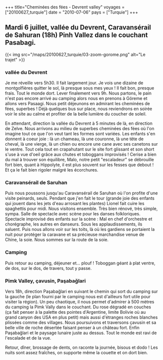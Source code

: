 +++
title="Cheminées des fées - Devrent valley"
voyages = ["20100627_turquie"]
date = "2010-07-06"
pays = ["Turquie"]
+++



## Mardi 6 juillet, vallée du Devrent, Caravansérail de Sahuran (18h) Pinh Vallez dans le couchant Pasabagi.

{{< img src="/maps/20100627_turquie/03-zoom-gorome.png" alt="Le trajet" >}}


### vallée du Devrent 

Je me réveille vers 5h30. Il fait largement jour. Je vois une dizaine de montgolfières quitter le sol, là presque sous mes yeux ! Il fait bon, presque frais. Tout le monde dort. Lever finalement vers 9h. Nous partons, le pain n'est pas encore arrivé au camping alors nous en prenons à Göreme et allons vers Pasaagi. Nous petit déjeunons en admirant les cheminées de fées, superbes ! Déjà quelques bus sur place, nous reviendrons en soirée voir le site au calme et profiter de la belle lumière du coucher de soleil. 

En attendant, direction la vallée du Devrent à 5 minutes de là, en direction de Zelve. Nous arrivons au milieu de superbes cheminées des fées où l'on imagine tout ce que l'on veut tant les formes sont variées. Les enfants s'en donnent à coeur joie : là un chameau, là une couronne, là une tête de cheval, là une vierge, là un chien ou encore une cane avec ses canetons sur le ventre. Tout cela tout en crapahutant sur le site fort glissant et son short s'use à vue d'oeil grâce aux chutes et toboggans improvisés ! Cerise a bien du mal à trouver son équilibre, Malo, notre petit "escaladeur" se débrouille fort bien, quant à Hippolyte, il est plus souvent sur les fesses que debout ! Et ça le fait bien rigoler malgré les écorchures. 

### Caravansérail de Saruhan

Puis nous poussons jusqu'au Caravansérail de Saruhan où l'on profite d'une visite peinards, seuls. Pendant que j'en fait le tour (grande joie des enfants qui jouent dans les jets d'eau arrosant les plantes) Lionel fait cuire les spaghettis pour midi. Nous visitons ensemble. Très bien rénové, très simple, sympa. Salle de spectacle avec scène pour les danses folkloriques. Spectacle improvisé des enfants sur la scène : Mal en chef d'orchestre et chorégraphe, les autres en danseurs. Sous les applaudissements, ils saluent. Puis nous allons voir sur les toits, là où les gardiens se portaient la nuit pour protéger la caravane et sa précieuse marchandise venue de Chine, la soie. Nous sommes sur la route de la soie.

### Camping

Puis retour au camping, déjeuner et... plouf ! Toboggan géant à plat ventre, de dos, sur le dos, de travers, tout y passe. 

### Pimk Valley, çavusin, Paşabağlari

Vers 18h, direction Paşabağlari en suivant le chemin qui sort du camping sur la gauche (le plan fourni par le camping nous est d'ailleurs fort utile pour visiter la région). Un peu chaotique, il nous permet d'admirer à 500 mètres du camping la Pimk Vally dans le couchant. Du rose dégradé en couches (ça fait penser à la palette des pointes d'Argentine, limite Bolivie où au grand canyon des USA en plus petit) mais aussi d'étranges roches blanches plissées comme des villages. Nous poursuivons et traversons çavusin et sa belle ville de roche désertée faisant penser à un château fort. Enfin Paşabağlari et le paysage lunaire juste au dessus. Tout le monde est ravi de l'escalade et de la vue.

Retour, dîner, brossage de dents, on raconte la journée, bisous et dodo ! Les nuits sont assez fraîches, on supporte même la couette et on dort bien.


